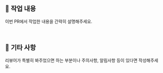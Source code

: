 ## 📍 작업 내용

이번 PR에서 작업한 내용을 간략히 설명해주세요.

<br/>

## 📍 기타 사항

리뷰어가 특별히 봐주었으면 하는 부분이나 주의사항, 알림사항 등이 있다면 작성해주세요.

<br/>
